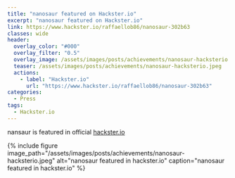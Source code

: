 ```yaml
---
title: "nanosaur featured on Hackster.io"
excerpt: "nanosaur featured on Hackster.io"
link: https://www.hackster.io/raffaellob86/nanosaur-302b63
classes: wide
header:
  overlay_color: "#000"
  overlay_filter: "0.5"
  overlay_image: /assets/images/posts/achievements/nanosaur-hacksterio.jpeg
  teaser: /assets/images/posts/achievements/nanosaur-hacksterio.jpeg
  actions:
    - label: "Hackster.io"
      url: "https://www.hackster.io/raffaellob86/nanosaur-302b63"
categories:
  - Press
tags:
  - Hackster.io
---
```


nansaur is featured in official [hackster.io](https://www.hackster.io/)

{% include figure image_path="/assets/images/posts/achievements/nanosaur-hacksterio.jpeg" alt="nanosaur featured in hackster.io" caption="nanosaur featured in hackster.io" %}
